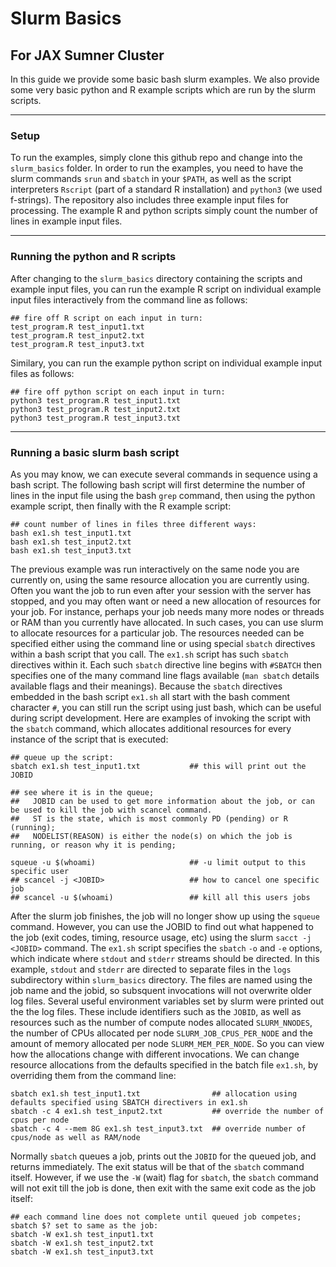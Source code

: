 # Slurm Basics
## For JAX Sumner Cluster

In this guide we provide some basic bash slurm examples. We also provide some very basic python and R example scripts which are run by the slurm scripts.

---

### Setup

To run the examples, simply clone this github repo and change into the `slurm_basics` folder. In order to run the examples, you need to have the slurm commands `srun` and `sbatch` in your `$PATH`, as well as the script interpreters `Rscript` (part of a standard R installation) and `python3` (we used f-strings). The repository also includes three example input files for processing. The example R and python scripts simply count the number of lines in example input files.

---

### Running the python and R scripts

After changing to the `slurm_basics` directory containing the scripts and example input files, you can run the example R script on individual example input files interactively from the command line as follows:

```
## fire off R script on each input in turn:
test_program.R test_input1.txt
test_program.R test_input2.txt
test_program.R test_input3.txt
```

Similary, you can run the example python script on individual example input files as follows:

```
## fire off python script on each input in turn:
python3 test_program.R test_input1.txt
python3 test_program.R test_input2.txt
python3 test_program.R test_input3.txt
```

---

### Running a basic slurm bash script

As you may know, we can execute several commands in sequence using a bash script. The following bash script will first determine the number of lines in the input file using the bash `grep` command, then using the python example script, then finally with the R example script:

```
## count number of lines in files three different ways:
bash ex1.sh test_input1.txt
bash ex1.sh test_input2.txt
bash ex1.sh test_input3.txt
```

The previous example was run interactively on the same node you are currently on, using the same resource allocation you are currently using. Often you want the job to run even after your session with the server has stopped, and you may often want or need a new allocation of resources for your job. For instance, perhaps your job needs many more nodes or threads or RAM than you currently have allocated. In such cases, you can use slurm to allocate resources for a particular job. The resources needed can be specified either using the command line or using special `sbatch` directives within a bash script that you call. The `ex1.sh` script has such `sbatch` directives within it. Each such `sbatch` directive line begins with `#SBATCH` then specifies one of the many command line flags available (`man sbatch` details available flags and their meanings). Because the `sbatch` directives embedded in the bash script `ex1.sh` all start with the bash comment character `#`, you can still run the script using just bash, which can be useful during script development. Here are examples of invoking the script with the `sbatch` command, which allocates additional resources for every instance of the script that is executed:

```
## queue up the script:
sbatch ex1.sh test_input1.txt           ## this will print out the JOBID

## see where it is in the queue; 
##   JOBID can be used to get more information about the job, or can be used to kill the job with scancel command.
##   ST is the state, which is most commonly PD (pending) or R (running);
##   NODELIST(REASON) is either the node(s) on which the job is running, or reason why it is pending;

squeue -u $(whoami)                     ## -u limit output to this specific user
## scancel -j <JOBID>                   ## how to cancel one specific job
## scancel -u $(whoami)                 ## kill all this users jobs
```

After the slurm job finishes, the job will no longer show up using the `squeue` command. However, you can use the JOBID to find out what happened to the job (exit codes, timing, resource usage, etc) using the slurm `sacct -j <JOBID>` command. The `ex1.sh` script specifies the `sbatch` `-o` and `-e` options, which indicate where `stdout` and `stderr` streams should be directed. In this example, `stdout` and `stderr` are directed to separate files in the `logs` subdirectory within `slurm_basics` directory. The files are named using the job name and the jobid, so subsquent invocations will not overwrite older log files. Several useful environment variables set by slurm were printed out the the log files. These include identifiers such as the `JOBID`, as well as resources such as the number of compute nodes allocated `SLURM_NNODES`, the number of CPUs allocated per node `SLURM_JOB_CPUS_PER_NODE` and the amount of memory allocated per node `SLURM_MEM_PER_NODE`. So you can view how the allocations change with different invocations. We can change resource allocations from the defaults specified in the batch file `ex1.sh`, by overriding them from the command line: 

```
sbatch ex1.sh test_input1.txt                ## allocation using defaults specified using SBATCH directivers in ex1.sh
sbatch -c 4 ex1.sh test_input2.txt           ## override the number of cpus per node
sbatch -c 4 --mem 8G ex1.sh test_input3.txt  ## override number of cpus/node as well as RAM/node
```

Normally `sbatch` queues a job, prints out the `JOBID` for the queued job, and returns immediately. The exit status will be that of the `sbatch` command itself. However, if we use the `-W` (wait) flag for `sbatch`, the `sbatch` command will not exit till the job is done, then exit with the same exit code as the job itself:

```
## each command line does not complete until queued job competes; sbatch $? set to same as the job:
sbatch -W ex1.sh test_input1.txt
sbatch -W ex1.sh test_input2.txt
sbatch -W ex1.sh test_input3.txt
```

